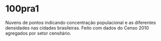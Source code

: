 # 100pra1
Nuvens de pontos indicando concentração populacional e as diferentes densidades nas cidades brasileiras. Feito com dados do Censo 2010 agregados por setor censitário.
